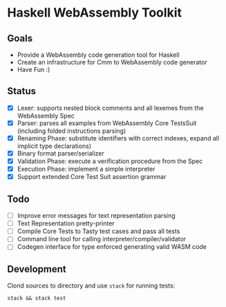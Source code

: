 # Haskell WebAssembly Toolkit

## Goals
  * Provide a WebAssembly code generation tool for Haskell
  * Create an infrastructure for Cmm to WebAssembly code generator
  * Have Fun :)

## Status
  * [x] Lexer: supports nested block comments and all lexemes from the WebAssembly Spec
  * [x] Parser: parses all examples from WebAssembly Core TestsSuit (including folded instructions parsing)
  * [x] Renaming Phase: substitute identifiers with correct indexes, expand all implicit type declarations)
  * [x] Binary format parser/serializer
  * [x] Validation Phase: execute a verification procedure from the Spec
  * [x] Execution Phase: implement a simple interpreter
  * [x] Support extended Core Test Suit assertion grammar

## Todo
  * [ ] Improve error messages for text representation parsing
  * [ ] Text Representation pretty-printer
  * [ ] Compile Core Tests to Tasty test cases and pass all tests
  * [ ] Command line tool for calling interpreter/compiler/validator
  * [ ] Codegen interface for type enforced generating valid WASM code

## Development
Clond sources to directory and use `stack` for running tests:
```
stack && stack test
```
